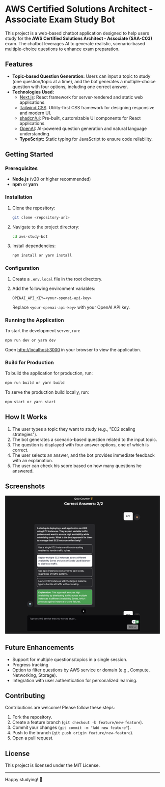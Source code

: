 # AWS Certified Solutions Architect - Associate Exam Study Bot

This project is a web-based chatbot application designed to help users study for the **AWS Certified Solutions Architect - Associate (SAA-C03)** exam. The chatbot leverages AI to generate realistic, scenario-based multiple-choice questions to enhance exam preparation.

## Features

- **Topic-based Question Generation:** Users can input a topic to study (one question/topic at a time), and the bot generates a multiple-choice question with four options, including one correct answer.
- **Technologies Used:**
  - [Next.js](https://nextjs.org/): React framework for server-rendered and static web applications.
  - [Tailwind CSS](https://tailwindcss.com/): Utility-first CSS framework for designing responsive and modern UI.
  - [shadcn/ui](https://shadcn.dev/): Pre-built, customizable UI components for React applications.
  - [OpenAI](https://openai.com/): AI-powered question generation and natural language understanding.
  - **TypeScript:** Static typing for JavaScript to ensure code reliability.

## Getting Started

### Prerequisites

- **Node.js** (v20 or higher recommended)
- **npm** or **yarn**

### Installation

1. Clone the repository:

   ```bash
   git clone <repository-url>
   ```

2. Navigate to the project directory:

   ```bash
   cd aws-study-bot
   ```

3. Install dependencies:

   ```bash
   npm install or yarn install
   ```

### Configuration

1. Create a `.env.local` file in the root directory.
2. Add the following environment variables:

   ```env
   OPENAI_API_KEY=<your-openai-api-key>
   ```

   Replace `<your-openai-api-key>` with your OpenAI API key.

### Running the Application

To start the development server, run:

```bash
npm run dev or yarn dev
```

Open [http://localhost:3000](http://localhost:3000) in your browser to view the application.

### Build for Production

To build the application for production, run:

```bash
npm run build or yarn build
```

To serve the production build locally, run:

```bash
npm start or yarn start
```

## How It Works

1. The user types a topic they want to study (e.g., "EC2 scaling strategies").
2. The bot generates a scenario-based question related to the input topic.
3. The question is displayed with four answer options, one of which is correct.
4. The user selects an answer, and the bot provides immediate feedback with an explanation.
5. The user can check his score based on how many questions he answered.

## Screenshots

![Chatbot](src/app/images/screenshot.png)

## Future Enhancements

- Support for multiple questions/topics in a single session.
- Progress tracking.
- Option to filter questions by AWS service or domain (e.g., Compute, Networking, Storage).
- Integration with user authentication for personalized learning.

## Contributing

Contributions are welcome! Please follow these steps:

1. Fork the repository.
2. Create a feature branch (`git checkout -b feature/new-feature`).
3. Commit your changes (`git commit -m "Add new feature"`).
4. Push to the branch (`git push origin feature/new-feature`).
5. Open a pull request.

## License

This project is licensed under the MIT License.

---

Happy studying! 🚀
